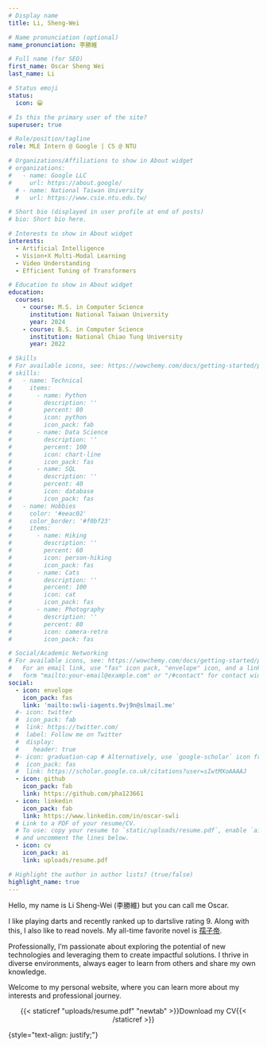 ```yaml
---
# Display name
title: Li, Sheng-Wei

# Name pronunciation (optional)
name_pronunciation: 李勝維

# Full name (for SEO)
first_name: Oscar Sheng Wei
last_name: Li

# Status emoji
status:
  icon: 😁

# Is this the primary user of the site?
superuser: true

# Role/position/tagline
role: MLE Intern @ Google | CS @ NTU

# Organizations/Affiliations to show in About widget
# organizations:
#   - name: Google LLC
#     url: https://about.google/
  # - name: National Taiwan University
  #   url: https://www.csie.ntu.edu.tw/

# Short bio (displayed in user profile at end of posts)
# bio: Short bio here.

# Interests to show in About widget
interests:
  - Artificial Intelligence
  - Vision+X Multi-Modal Learning
  - Video Understanding
  - Efficient Tuning of Transformers

# Education to show in About widget
education:
  courses:
    - course: M.S. in Computer Science
      institution: National Taiwan University
      year: 2024
    - course: B.S. in Computer Science
      institution: National Chiao Tung University
      year: 2022

# Skills
# For available icons, see: https://wowchemy.com/docs/getting-started/page-builder/#icons
# skills:
#   - name: Technical
#     items:
#       - name: Python
#         description: ''
#         percent: 80
#         icon: python
#         icon_pack: fab
#       - name: Data Science
#         description: ''
#         percent: 100
#         icon: chart-line
#         icon_pack: fas
#       - name: SQL
#         description: ''
#         percent: 40
#         icon: database
#         icon_pack: fas
#   - name: Hobbies
#     color: '#eeac02'
#     color_border: '#f0bf23'
#     items:
#       - name: Hiking
#         description: ''
#         percent: 60
#         icon: person-hiking
#         icon_pack: fas
#       - name: Cats
#         description: ''
#         percent: 100
#         icon: cat
#         icon_pack: fas
#       - name: Photography
#         description: ''
#         percent: 80
#         icon: camera-retro
#         icon_pack: fas

# Social/Academic Networking
# For available icons, see: https://wowchemy.com/docs/getting-started/page-builder/#icons
#   For an email link, use "fas" icon pack, "envelope" icon, and a link in the
#   form "mailto:your-email@example.com" or "/#contact" for contact widget.
social:
  - icon: envelope
    icon_pack: fas
    link: 'mailto:swli-iagents.9vj9n@slmail.me'
  #- icon: twitter
  #  icon_pack: fab
  #  link: https://twitter.com/
  #  label: Follow me on Twitter
  #  display:
  #    header: true
  #- icon: graduation-cap # Alternatively, use `google-scholar` icon from `ai` icon pack
  #  icon_pack: fas
  #  link: https://scholar.google.co.uk/citations?user=sIwtMXoAAAAJ
  - icon: github
    icon_pack: fab
    link: https://github.com/pha123661
  - icon: linkedin
    icon_pack: fab
    link: https://www.linkedin.com/in/oscar-swli
  # Link to a PDF of your resume/CV.
  # To use: copy your resume to `static/uploads/resume.pdf`, enable `ai` icons in `params.yaml`,
  # and uncomment the lines below.
  - icon: cv
    icon_pack: ai
    link: uploads/resume.pdf

# Highlight the author in author lists? (true/false)
highlight_name: true
---
```


Hello, my name is Li Sheng-Wei (李勝維) but you can call me Oscar.

I like playing darts and recently ranked up to dartslive rating 9. Along with this, I also like to read novels. My all-time favorite novel is [孺子帝](https://www.books.com.tw/products/0010928621).

Professionally, I’m passionate about exploring the potential of new technologies and leveraging them to create impactful solutions. I thrive in diverse environments, always eager to learn from others and share my own knowledge.

Welcome to my personal website, where you can learn more about my interests and professional journey.

<center>
<i class="fa fa-download" aria-hidden="true" style="color:#1664c0"></i> {{< staticref "uploads/resume.pdf" "newtab" >}}Download my CV{{< /staticref >}}
</center>

{style="text-align: justify;"}